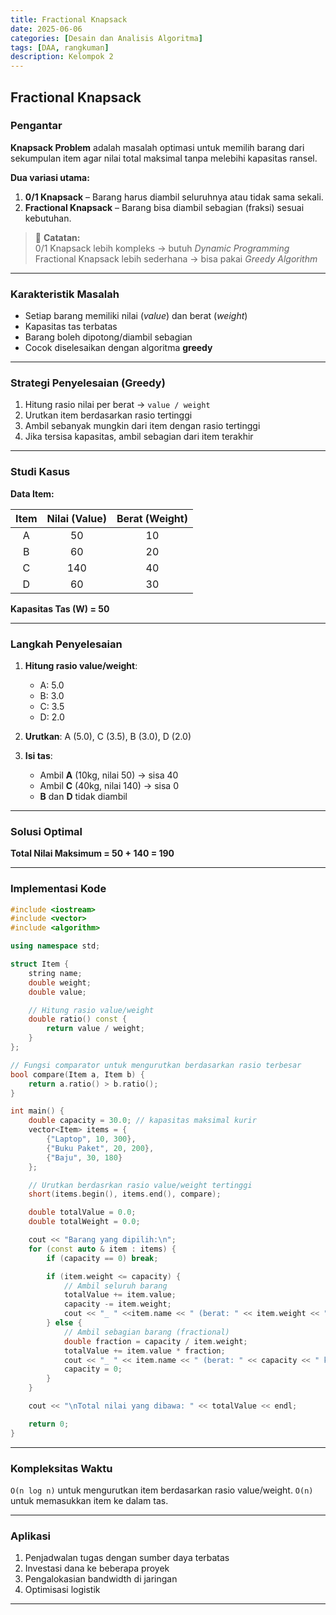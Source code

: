 ```yaml
---
title: Fractional Knapsack
date: 2025-06-06
categories: [Desain dan Analisis Algoritma]
tags: [DAA, rangkuman]
description: Kelompok 2
---
```


## Fractional Knapsack

### Pengantar
**Knapsack Problem** adalah masalah optimasi untuk memilih barang dari sekumpulan item agar nilai total maksimal tanpa melebihi kapasitas ransel.

**Dua variasi utama:**
1. **0/1 Knapsack** – Barang harus diambil seluruhnya atau tidak sama sekali.
2. **Fractional Knapsack** – Barang bisa diambil sebagian (fraksi) sesuai kebutuhan.

> 📝 **Catatan:**  
> 0/1 Knapsack lebih kompleks → butuh *Dynamic Programming*  
> Fractional Knapsack lebih sederhana → bisa pakai *Greedy Algorithm*

---

### Karakteristik Masalah
- Setiap barang memiliki nilai (*value*) dan berat (*weight*)
- Kapasitas tas terbatas
- Barang boleh dipotong/diambil sebagian
- Cocok diselesaikan dengan algoritma **greedy**

---

### Strategi Penyelesaian (Greedy)
1. Hitung rasio nilai per berat → `value / weight`
2. Urutkan item berdasarkan rasio tertinggi
3. Ambil sebanyak mungkin dari item dengan rasio tertinggi
4. Jika tersisa kapasitas, ambil sebagian dari item terakhir

---

### Studi Kasus

**Data Item:**

| Item | Nilai (Value) | Berat (Weight) |
|:----:|:-------------:|:--------------:|
|  A   |      50       |       10       |
|  B   |      60       |       20       |
|  C   |     140       |       40       |
|  D   |      60       |       30       |

**Kapasitas Tas (W) = 50**

---

### Langkah Penyelesaian

1. **Hitung rasio value/weight**:
   - A: 5.0  
   - B: 3.0  
   - C: 3.5  
   - D: 2.0

2. **Urutkan**: A (5.0), C (3.5), B (3.0), D (2.0)

3. **Isi tas**:
   - Ambil **A** (10kg, nilai 50) → sisa 40
   - Ambil **C** (40kg, nilai 140) → sisa 0
   - **B** dan **D** tidak diambil

---

### Solusi Optimal
**Total Nilai Maksimum = 50 + 140 = 190**

---

### Implementasi Kode 

```cpp
#include <iostream>
#include <vector>
#include <algorithm>

using namespace std;

struct Item {
    string name;
    double weight;
    double value;

    // Hitung rasio value/weight
    double ratio() const {
        return value / weight;
    }
};

// Fungsi comparator untuk mengurutkan berdasarkan rasio terbesar
bool compare(Item a, Item b) {
    return a.ratio() > b.ratio();
}

int main() {
    double capacity = 30.0; // kapasitas maksimal kurir
    vector<Item> items = {
        {"Laptop", 10, 300},
        {"Buku Paket", 20, 200},
        {"Baju", 30, 180}
    };

    // Urutkan berdasrkan rasio value/weight tertinggi
    short(items.begin(), items.end(), compare);

    double totalValue = 0.0;
    double totalWeight = 0.0;

    cout << "Barang yang dipilih:\n";
    for (const auto & item : items) {
        if (capacity == 0) break;

        if (item.weight <= capacity) {
            // Ambil seluruh barang
            totalValue += item.value;
            capacity -= item.weight;
            cout << "_ " <<item.name << " (berat: " << item.weight << " kg, nilai: " << item.value << ")\n";
        } else {
            // Ambil sebagian barang (fractional)
            double fraction = capacity / item.weight;
            totalValue += item.value * fraction;
            cout << "_ " << item.name << " (berat: " << capacity << " kg dari " << item.weight << " kg, nilai: " << item.value * fraction << ")\n"
            capacity = 0;
        }
    }

    cout << "\nTotal nilai yang dibawa: " << totalValue << endl;

    return 0;
}
```

---

### Kompleksitas Waktu
`O(n log n)` untuk mengurutkan item berdasarkan rasio value/weight.
`O(n)` untuk memasukkan item ke dalam tas.

---

### Aplikasi
1. Penjadwalan tugas dengan sumber daya terbatas
2. Investasi dana ke beberapa proyek 
3. Pengalokasian bandwidth di jaringan 
4. Optimisasi logistik

---